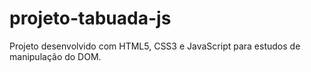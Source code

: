 # projeto-tabuada-js
 Projeto desenvolvido com HTML5, CSS3 e JavaScript para estudos de manipulação do DOM.
